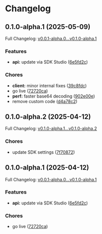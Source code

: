 # Changelog

## 0.1.0-alpha.1 (2025-05-09)

Full Changelog: [v0.0.1-alpha.0...v0.1.0-alpha.1](https://github.com/deepcode-ai/deepcode-typescript/compare/v0.0.1-alpha.0...v0.1.0-alpha.1)

### Features

* **api:** update via SDK Studio ([6e5fd2c](https://github.com/deepcode-ai/deepcode-typescript/commit/6e5fd2c002986808d9f27a9b293b24725fdab510))


### Chores

* **client:** minor internal fixes ([39c8fdc](https://github.com/deepcode-ai/deepcode-typescript/commit/39c8fdc0edf31f008c62cb96ba6a27cfdd4cd4cf))
* go live ([72720ca](https://github.com/deepcode-ai/deepcode-typescript/commit/72720ca85e45511cecca80419449ca1c5e4bce0c))
* **perf:** faster base64 decoding ([902e00e](https://github.com/deepcode-ai/deepcode-typescript/commit/902e00ec66235b89190367835ffb69aa5fd121e6))
* remove custom code ([d4a78c2](https://github.com/deepcode-ai/deepcode-typescript/commit/d4a78c2f551667c110bcf45b434928a4586b461e))

## 0.1.0-alpha.2 (2025-04-12)

Full Changelog: [v0.1.0-alpha.1...v0.1.0-alpha.2](https://github.com/deepcode-ai/deepcode-typescript/compare/v0.1.0-alpha.1...v0.1.0-alpha.2)

### Chores

* update SDK settings ([7f70872](https://github.com/deepcode-ai/deepcode-typescript/commit/7f70872f9e847f2e7539fe52191114bf983cafb1))

## 0.1.0-alpha.1 (2025-04-12)

Full Changelog: [v0.0.1-alpha.0...v0.1.0-alpha.1](https://github.com/deepcode-ai/deepcode-typescript/compare/v0.0.1-alpha.0...v0.1.0-alpha.1)

### Features

* **api:** update via SDK Studio ([6e5fd2c](https://github.com/deepcode-ai/deepcode-typescript/commit/6e5fd2c002986808d9f27a9b293b24725fdab510))


### Chores

* go live ([72720ca](https://github.com/deepcode-ai/deepcode-typescript/commit/72720ca85e45511cecca80419449ca1c5e4bce0c))
